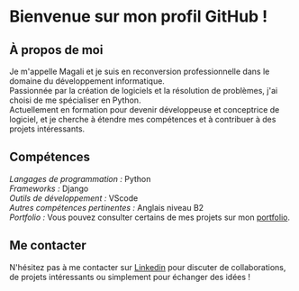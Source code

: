 # Bienvenue sur mon profil GitHub ! 
## À propos de moi
Je m'appelle Magali et je suis en reconversion professionnelle dans le domaine du développement informatique.  
Passionnée par la création de logiciels et la résolution de problèmes, j'ai choisi de me spécialiser en Python.  
Actuellement en formation pour devenir développeuse et conceptrice de logiciel, et je cherche à étendre mes compétences et à contribuer à des projets intéressants.

## Compétences
*Langages de programmation :* Python  
*Frameworks :* Django  
*Outils de développement :* VScode  
*Autres compétences pertinentes :* Anglais niveau B2  
*Portfolio :* Vous pouvez consulter certains de mes projets sur mon [portfolio](https://www.canva.com/design/DAF_kTwh-Mc/_duFLRaiz7uWQDO29_aWGg/view?utm_content=DAF_kTwh-Mc&utm_campaign=designshare&utm_medium=link&utm_source=editor).

## Me contacter
N'hésitez pas à me contacter sur [Linkedin](https://www.linkedin.com/in/magali-courté) pour discuter de collaborations, de projets intéressants ou simplement pour échanger des idées !
